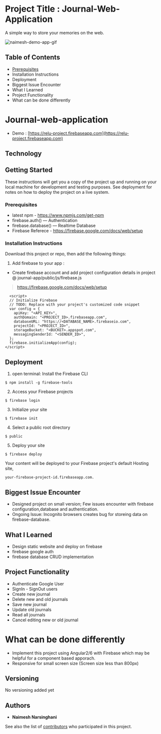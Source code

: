 # Project Title : Journal-Web-Application
A simple way to store your memories on the web. 

![naimesh-demo-app-gif](https://user-images.githubusercontent.com/15827348/46746751-b8e82500-cc7d-11e8-853a-b426037f9210.gif)

## Table of Contents

- [Prerequisites](#prerequisites)
- Installation Instructions
- Deployment
- Biggest Issue Encounter
- What I Learned
- Project Functionality
- What can be done differently


# Journal-web-application

- Demo : [https://relu-project.firebaseapp.com](https://relu-project.firebaseapp.com)

## Technology 


## Getting Started

These instructions will get you a copy of the project up and running on your local machine for development and testing purposes. See deployment for notes on how to deploy the project on a live system.

### Prerequisites

* latest npm  - https://www.npmjs.com/get-npm <br>
* firebase.auth() — Authentication
* firebase.database() — Realtime Database
* Firebase Referece - https://firebase.google.com/docs/web/setup <br>


### Installation Instructions 


Download this project or repo, then add the following things:  

1) Add firebase to your app :  

*   Create firebase account and add project configuration details in project @ journal-app/public/js/firebase.js 
>   https://firebase.google.com/docs/web/setup

```
  <script>
  // Initialize Firebase
  // TODO: Replace with your project's customized code snippet
  var config = {
    apiKey: "<API_KEY>",
    authDomain: "<PROJECT_ID>.firebaseapp.com",
    databaseURL: "https://<DATABASE_NAME>.firebaseio.com",
    projectId: "<PROJECT_ID>",
    storageBucket: "<BUCKET>.appspot.com",
    messagingSenderId: "<SENDER_ID>",
  };
  firebase.initializeApp(config);
</script>
```


## Deployment

1. open terminal: Install the Firebase CLI

```
$ npm install -g firebase-tools

```
2. Access your Firebase projects

```
$ firebase login

```
3. Initialize your site

```
$ firebase init

```
4. Select a public root directory

```
$ public 

```
5. Deploy your site

```
$ firebase deploy

```
Your content will be deployed to your Firebase project's default Hosting site, 

```
your-firebase-project-id.firebaseapp.com.
```

## Biggest Issue Encounter 

* Designed project on small version; Few issues encounter with firebase configuration,database and authentication.
* Ongoing Issue: Incognito browsers creates bug for storeing data on firebase-database.

## What I Learned 
* Design static website and deploy on firebase 
* firebase google auth 
* firebase database CRUD implementation

## Project Functionality 

* Authenticate Google User
* SignIn - SignOut users
* Create new journal
* Delete new and old journals
* Save new journal
* Update old journals
* Read all journals
* Cancel editing new or old journal

# What can be done differently

* Implement this project using Angular2/6 with Firebase which may be helpful for a component based apporach. 
* Responsive for small screen size (Screen size less than 800px)

## Versioning
No versioning added yet

## Authors

* **Naimesh Narsinghani**

See also the list of [contributors](https://github.com/your/project/contributors) who participated in this project.


